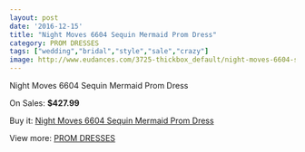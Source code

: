 ```yaml
---
layout: post
date: '2016-12-15'
title: "Night Moves 6604 Sequin Mermaid Prom Dress"
category: PROM DRESSES
tags: ["wedding","bridal","style","sale","crazy"]
image: http://www.eudances.com/3725-thickbox_default/night-moves-6604-sequin-mermaid-prom-dress.jpg
---
```

Night Moves 6604 Sequin Mermaid Prom Dress

On Sales: **$427.99**
<a href="https://www.eudances.com/en/prom-dresses/1241-night-moves-6604-sequin-mermaid-prom-dress.html"><amp-img layout="responsive" width="600" height="600" src="//www.eudances.com/3725-thickbox_default/night-moves-6604-sequin-mermaid-prom-dress.jpg" alt="Night Moves 6604 Sequin Mermaid Prom Dress 0" /></a>
<a href="https://www.eudances.com/en/prom-dresses/1241-night-moves-6604-sequin-mermaid-prom-dress.html"><amp-img layout="responsive" width="600" height="600" src="//www.eudances.com/3726-thickbox_default/night-moves-6604-sequin-mermaid-prom-dress.jpg" alt="Night Moves 6604 Sequin Mermaid Prom Dress 1" /></a>
<a href="https://www.eudances.com/en/prom-dresses/1241-night-moves-6604-sequin-mermaid-prom-dress.html"><amp-img layout="responsive" width="600" height="600" src="//www.eudances.com/3727-thickbox_default/night-moves-6604-sequin-mermaid-prom-dress.jpg" alt="Night Moves 6604 Sequin Mermaid Prom Dress 2" /></a>

Buy it: [Night Moves 6604 Sequin Mermaid Prom Dress](https://www.eudances.com/en/prom-dresses/1241-night-moves-6604-sequin-mermaid-prom-dress.html "Night Moves 6604 Sequin Mermaid Prom Dress")

View more: [PROM DRESSES](https://www.eudances.com/en/13-prom-dresses "PROM DRESSES")